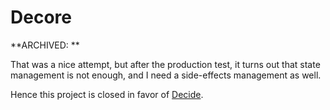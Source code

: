 # Decore

**ARCHIVED: **

That was a nice attempt, but after the production test, it turns out that state management is not enough, and I need a side-effects management as well.

Hence this project is closed in favor of [Decide](https://github.com/MaximBazarov/Decide).

